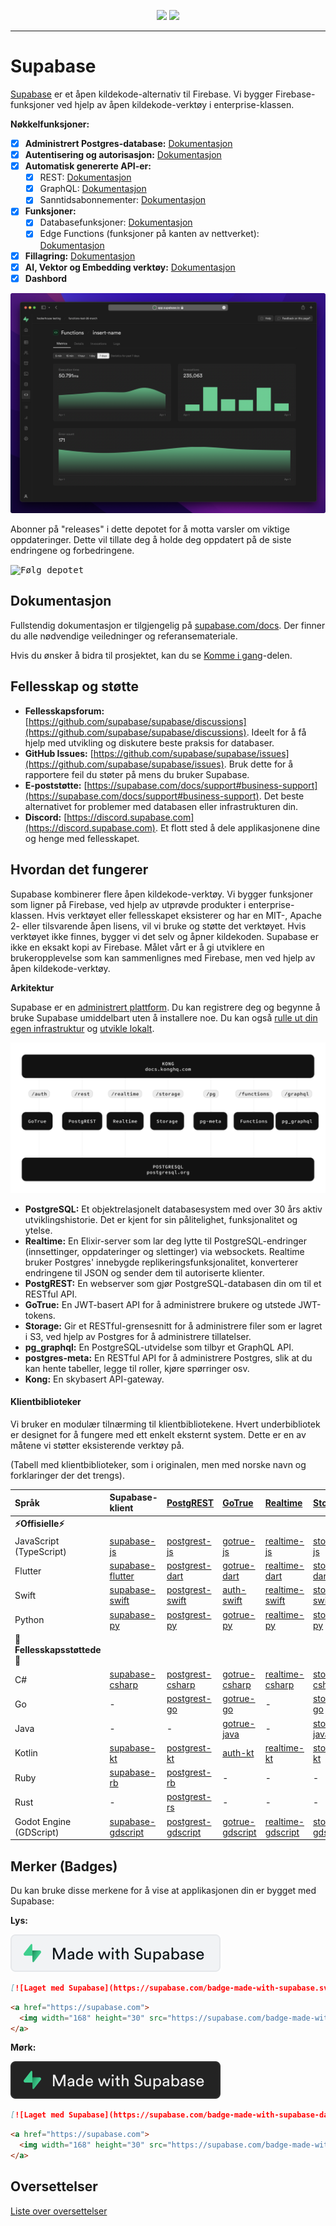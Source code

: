 <p align="center">
<img src="https://user-images.githubusercontent.com/8291514/213727234-cda046d6-28c6-491a-b284-b86c5cede25d.png#gh-light-mode-only">
<img src="https://user-images.githubusercontent.com/8291514/213727225-56186826-bee8-43b5-9b15-86e839d89393.png#gh-dark-mode-only">
</p>

---

# Supabase

[Supabase](https://supabase.com) er et åpen kildekode-alternativ til Firebase. Vi bygger Firebase-funksjoner ved hjelp av åpen kildekode-verktøy i enterprise-klassen.

**Nøkkelfunksjoner:**

- [x] **Administrert Postgres-database:** [Dokumentasjon](https://supabase.com/docs/guides/database)
- [x] **Autentisering og autorisasjon:** [Dokumentasjon](https://supabase.com/docs/guides/auth)
- [x] **Automatisk genererte API-er:**
    - [x] REST: [Dokumentasjon](https://supabase.com/docs/guides/api)
    - [x] GraphQL: [Dokumentasjon](https://supabase.com/docs/guides/graphql)
    - [x] Sanntidsabonnementer: [Dokumentasjon](https://supabase.com/docs/guides/realtime)
- [x] **Funksjoner:**
    - [x] Databasefunksjoner: [Dokumentasjon](https://supabase.com/docs/guides/database/functions)
    - [x] Edge Functions (funksjoner på kanten av nettverket): [Dokumentasjon](https://supabase.com/docs/guides/functions)
- [x] **Fillagring:** [Dokumentasjon](https://supabase.com/docs/guides/storage)
- [x] **AI, Vektor og Embedding verktøy:** [Dokumentasjon](https://supabase.com/docs/guides/ai)
- [x] **Dashbord**

![Supabase Dashbord](https://raw.githubusercontent.com/supabase/supabase/master/apps/www/public/images/github/supabase-dashboard.png)

Abonner på "releases" i dette depotet for å motta varsler om viktige oppdateringer. Dette vil tillate deg å holde deg oppdatert på de siste endringene og forbedringene.

<kbd><img src="https://raw.githubusercontent.com/supabase/supabase/d5f7f413ab356dc1a92075cb3cee4e40a957d5b1/web/static/watch-repo.gif" alt="Følg depotet"/></kbd>

## Dokumentasjon

Fullstendig dokumentasjon er tilgjengelig på [supabase.com/docs](https://supabase.com/docs). Der finner du alle nødvendige veiledninger og referansemateriale.

Hvis du ønsker å bidra til prosjektet, kan du se [Komme i gang](./../DEVELOPERS.md)-delen.

## Fellesskap og støtte

*   **Fellesskapsforum:** [https://github.com/supabase/supabase/discussions](https://github.com/supabase/supabase/discussions).  Ideelt for å få hjelp med utvikling og diskutere beste praksis for databaser.
*   **GitHub Issues:** [https://github.com/supabase/supabase/issues](https://github.com/supabase/supabase/issues).  Bruk dette for å rapportere feil du støter på mens du bruker Supabase.
*   **E-poststøtte:** [https://supabase.com/docs/support#business-support](https://supabase.com/docs/support#business-support).  Det beste alternativet for problemer med databasen eller infrastrukturen din.
*   **Discord:** [https://discord.supabase.com](https://discord.supabase.com).  Et flott sted å dele applikasjonene dine og henge med fellesskapet.

## Hvordan det fungerer

Supabase kombinerer flere åpen kildekode-verktøy.  Vi bygger funksjoner som ligner på Firebase, ved hjelp av utprøvde produkter i enterprise-klassen.  Hvis verktøyet eller fellesskapet eksisterer og har en MIT-, Apache 2- eller tilsvarende åpen lisens, vil vi bruke og støtte det verktøyet. Hvis verktøyet ikke finnes, bygger vi det selv og åpner kildekoden. Supabase er ikke en eksakt kopi av Firebase. Målet vårt er å gi utviklere en brukeropplevelse som kan sammenlignes med Firebase, men ved hjelp av åpen kildekode-verktøy.

**Arkitektur**

Supabase er en [administrert plattform](https://supabase.com/dashboard). Du kan registrere deg og begynne å bruke Supabase umiddelbart uten å installere noe. Du kan også [rulle ut din egen infrastruktur](https://supabase.com/docs/guides/hosting/overview) og [utvikle lokalt](https://supabase.com/docs/guides/local-development).

![Arkitektur](./../apps/docs/public/img/supabase-architecture.svg)

*   **PostgreSQL:** Et objektrelasjonelt databasesystem med over 30 års aktiv utviklingshistorie. Det er kjent for sin pålitelighet, funksjonalitet og ytelse.
*   **Realtime:** En Elixir-server som lar deg lytte til PostgreSQL-endringer (innsettinger, oppdateringer og slettinger) via websockets. Realtime bruker Postgres' innebygde replikeringsfunksjonalitet, konverterer endringene til JSON og sender dem til autoriserte klienter.
*   **PostgREST:** En webserver som gjør PostgreSQL-databasen din om til et RESTful API.
*   **GoTrue:** En JWT-basert API for å administrere brukere og utstede JWT-tokens.
*   **Storage:** Gir et RESTful-grensesnitt for å administrere filer som er lagret i S3, ved hjelp av Postgres for å administrere tillatelser.
*   **pg_graphql:** En PostgreSQL-utvidelse som tilbyr et GraphQL API.
*   **postgres-meta:** En RESTful API for å administrere Postgres, slik at du kan hente tabeller, legge til roller, kjøre spørringer osv.
*   **Kong:** En skybasert API-gateway.

#### Klientbiblioteker

Vi bruker en modulær tilnærming til klientbibliotekene. Hvert underbibliotek er designet for å fungere med ett enkelt eksternt system. Dette er en av måtene vi støtter eksisterende verktøy på.

(Tabell med klientbiblioteker, som i originalen, men med norske navn og forklaringer der det trengs).

| Språk                       | Supabase-klient                                                    | [PostgREST](https://www.postgresql.org/)                                                                         | [GoTrue](https://github.com/supabase/gotrue)                                                                                | [Realtime](https://github.com/supabase/realtime)                                                                              | [Storage](https://github.com/supabase/storage-api)                                                                                 | Functions                                                                               |
| :-------------------------- | :------------------------------------------------------------------ | :-------------------------------------------------------------------------------- | :------------------------------------------------------------------------------------ | :----------------------------------------------------------------------------------- | :-------------------------------------------------------------------------------------- | :----------------------------------------------------------------------------------- |
| **⚡️Offisielle⚡️**         |                                                                     |                                                                                   |                                                                                      |                                                                                     |                                                                                        |                                                                                      |
| JavaScript (TypeScript)     | [supabase-js](https://github.com/supabase/supabase-js)               | [postgrest-js](https://github.com/supabase/postgrest-js)                             | [gotrue-js](https://github.com/supabase/gotrue-js)                                     | [realtime-js](https://github.com/supabase/realtime-js)                                 | [storage-js](https://github.com/supabase/storage-js)                                   | [functions-js](https://github.com/supabase/functions-js)                             |
| Flutter                     | [supabase-flutter](https://github.com/supabase/supabase-flutter)     | [postgrest-dart](https://github.com/supabase/postgrest-dart)                         | [gotrue-dart](https://github.com/supabase/gotrue-dart)                                 | [realtime-dart](https://github.com/supabase/realtime-dart)                             | [storage-dart](https://github.com/supabase/storage-dart)                               | [functions-dart](https://github.com/supabase/functions-dart)                         |
| Swift                      | [supabase-swift](https://github.com/supabase/supabase-swift)          | [postgrest-swift](https://github.com/supabase/supabase-swift/tree/main/Sources/PostgREST) | [auth-swift](https://github.com/supabase/supabase-swift/tree/main/Sources/Auth)     | [realtime-swift](https://github.com/supabase/supabase-swift/tree/main/Sources/Realtime) | [storage-swift](https://github.com/supabase/supabase-swift/tree/main/Sources/Storage) | [functions-swift](https://github.com/supabase/supabase-swift/tree/main/Sources/Functions) |
| Python                      | [supabase-py](https://github.com/supabase/supabase-py)               | [postgrest-py](https://github.com/supabase/postgrest-py)                             | [gotrue-py](https://github.com/supabase/gotrue-py)                                     | [realtime-py](https://github.com/supabase/realtime-py)                                 | [storage-py](https://github.com/supabase/storage-py)                                   | [functions-py](https://github.com/supabase/functions-py)                             |
| **💚Fellesskapsstøttede💚**|                                                                     |                                                                                   |                                                                                      |                                                                                     |                                                                                        |                                                                                      |
| C#                          | [supabase-csharp](https://github.com/supabase-community/supabase-csharp) | [postgrest-csharp](https://github.com/supabase-community/postgrest-csharp)           | [gotrue-csharp](https://github.com/supabase-community/gotrue-csharp)                 | [realtime-csharp](https://github.com/supabase-community/realtime-csharp)             | [storage-csharp](https://github.com/supabase-community/storage-csharp)                 | [functions-csharp](https://github.com/supabase-community/functions-csharp)           |
| Go                          | -                                                                   | [postgrest-go](https://github.com/supabase-community/postgrest-go)                     | [gotrue-go](https://github.com/supabase-community/gotrue-go)                           | -                                                                                   | [storage-go](https://github.com/supabase-community/storage-go)                       | [functions-go](https://github.com/supabase-community/functions-go)                   |
| Java                        | -                                                                   | -                                                                                   | [gotrue-java](https://github.com/supabase-community/gotrue-java)                       | -                                                                                   | [storage-java](https://github.com/supabase-community/storage-java)                   | -                                                                                   |
| Kotlin                      | [supabase-kt](https://github.com/supabase-community/supabase-kt)       | [postgrest-kt](https://github.com/supabase-community/supabase-kt/tree/master/Postgrest) | [auth-kt](https://github.com/supabase-community/supabase-kt/tree/master/Auth)         | [realtime-kt](https://github.com/supabase-community/supabase-kt/tree/master/Realtime)   | [storage-kt](https://github.com/supabase-community/supabase-kt/tree/master/Storage)   | [functions-kt](https://github.com/supabase-community/supabase-kt/tree/master/Functions) |
| Ruby                      | [supabase-rb](https://github.com/supabase-community/supabase-rb)      |      [postgrest-rb](https://github.com/supabase-community/postgrest-rb)                                                                             |    -                                                                                  |        -                                                                            |     -                                                                                 |          -                                                                          |
| Rust                      |      -                                                                 |       [postgrest-rs](https://github.com/supabase-community/postgrest-rs)                                                                            |      -                                                                                 |       -                                                                             |       -                                                                                |         -                                                                           |
| Godot Engine (GDScript)      |   [supabase-gdscript](https://github.com/supabase-community/godot-engine.supabase)                                                                  |        [postgrest-gdscript](https://github.com/supabase-community/postgrest-gdscript)                                                                            |        [gotrue-gdscript](https://github.com/supabase-community/gotrue-gdscript)                                                                                |    [realtime-gdscript](https://github.com/supabase-community/realtime-gdscript)                                                                                  |         [storage-gdscript](https://github.com/supabase-community/storage-gdscript)                                                                                 |  [functions-gdscript](https://github.com/supabase-community/functions-gdscript)                                                                                       |

## Merker (Badges)

Du kan bruke disse merkene for å vise at applikasjonen din er bygget med Supabase:

**Lys:**

![Laget med Supabase](./../apps/www/public/badge-made-with-supabase.svg)

```md
[![Laget med Supabase](https://supabase.com/badge-made-with-supabase.svg)](https://supabase.com)
```

```html
<a href="https://supabase.com">
  <img width="168" height="30" src="https://supabase.com/badge-made-with-supabase.svg" alt="Laget med Supabase" />
</a>
```

**Mørk:**

![Laget med Supabase (mørk versjon)](./../apps/www/public/badge-made-with-supabase-dark.svg)

```md
[![Laget med Supabase](https://supabase.com/badge-made-with-supabase-dark.svg)](https://supabase.com)
```

```html
<a href="https://supabase.com">
  <img width="168" height="30" src="https://supabase.com/badge-made-with-supabase-dark.svg" alt="Laget med Supabase" />
</a>
```
## Oversettelser

[Liste over oversettelser](./languages.md)
